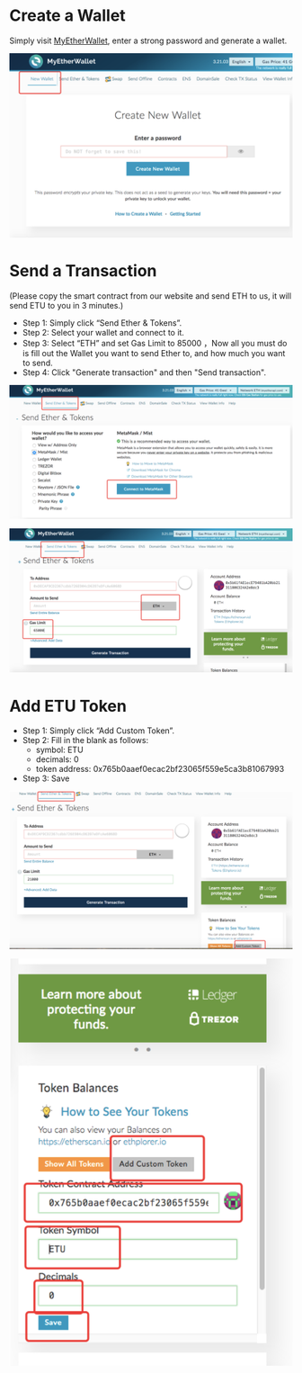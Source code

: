 # Create a Wallet

Simply visit [MyEtherWallet](https://www.myetherwallet.com/), enter a strong password and generate a wallet.

![](/assets/9251b7f4-9f24-4725-94e2-ca1e74d0ecbd.png)

# Send a Transaction

\(Please copy the smart contract from our website and send ETH to us, it will send ETU to you in 3 minutes.\)

* Step 1: Simply click “Send Ether & Tokens”.
* Step 2: Select your wallet and connect to it.
* Step 3: Select “ETH” and set Gas Limit to 85000 ，Now all you must do is fill out the Wallet you want to send Ether to, and how much you want to send.
* Step 4: Click "Generate transaction" and then "Send transaction".

![](/assets/5c1708b6-f1a2-44cb-8108-96310adbce36.png)

![](/assets/1f77de4a-676b-4cfb-b5d3-1882a2a33a0c.png)

# Add ETU Token

* Step 1: Simply click “Add Custom Token”.
* Step 2: Fill in the blank as follows:
  * symbol: ETU
  * decimals: 0
  * token address: 0x765b0aaef0ecac2bf23065f559e5ca3b81067993
* Step 3: Save

![](/assets/4a960a2b-252a-4fd9-96fa-f9fd74ed02ce.png)

![](/assets/18e31ffe-3b7e-45e2-be27-67b32e81bbc7.png)

